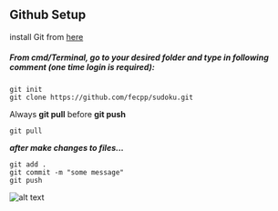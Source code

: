 ## Github Setup
install Git from [here](https://git-scm.com/book/en/v2/Getting-Started-Installing-Git)

##### From cmd/Terminal, go to your desired folder and type in following comment (one time login is required):
```
git init
git clone https://github.com/fecpp/sudoku.git
```


Always **git pull** before **git push**
```
git pull
```
***after make changes to files...***
```
git add .
git commit -m "some message"
git push
```

![alt text](https://i.stack.imgur.com/nWYnQ.png)
